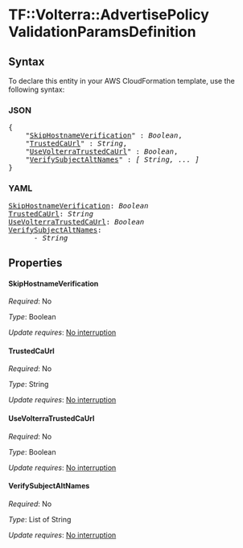 # TF::Volterra::AdvertisePolicy ValidationParamsDefinition

## Syntax

To declare this entity in your AWS CloudFormation template, use the following syntax:

### JSON

<pre>
{
    "<a href="#skiphostnameverification" title="SkipHostnameVerification">SkipHostnameVerification</a>" : <i>Boolean</i>,
    "<a href="#trustedcaurl" title="TrustedCaUrl">TrustedCaUrl</a>" : <i>String</i>,
    "<a href="#usevolterratrustedcaurl" title="UseVolterraTrustedCaUrl">UseVolterraTrustedCaUrl</a>" : <i>Boolean</i>,
    "<a href="#verifysubjectaltnames" title="VerifySubjectAltNames">VerifySubjectAltNames</a>" : <i>[ String, ... ]</i>
}
</pre>

### YAML

<pre>
<a href="#skiphostnameverification" title="SkipHostnameVerification">SkipHostnameVerification</a>: <i>Boolean</i>
<a href="#trustedcaurl" title="TrustedCaUrl">TrustedCaUrl</a>: <i>String</i>
<a href="#usevolterratrustedcaurl" title="UseVolterraTrustedCaUrl">UseVolterraTrustedCaUrl</a>: <i>Boolean</i>
<a href="#verifysubjectaltnames" title="VerifySubjectAltNames">VerifySubjectAltNames</a>: <i>
      - String</i>
</pre>

## Properties

#### SkipHostnameVerification

_Required_: No

_Type_: Boolean

_Update requires_: [No interruption](https://docs.aws.amazon.com/AWSCloudFormation/latest/UserGuide/using-cfn-updating-stacks-update-behaviors.html#update-no-interrupt)

#### TrustedCaUrl

_Required_: No

_Type_: String

_Update requires_: [No interruption](https://docs.aws.amazon.com/AWSCloudFormation/latest/UserGuide/using-cfn-updating-stacks-update-behaviors.html#update-no-interrupt)

#### UseVolterraTrustedCaUrl

_Required_: No

_Type_: Boolean

_Update requires_: [No interruption](https://docs.aws.amazon.com/AWSCloudFormation/latest/UserGuide/using-cfn-updating-stacks-update-behaviors.html#update-no-interrupt)

#### VerifySubjectAltNames

_Required_: No

_Type_: List of String

_Update requires_: [No interruption](https://docs.aws.amazon.com/AWSCloudFormation/latest/UserGuide/using-cfn-updating-stacks-update-behaviors.html#update-no-interrupt)

